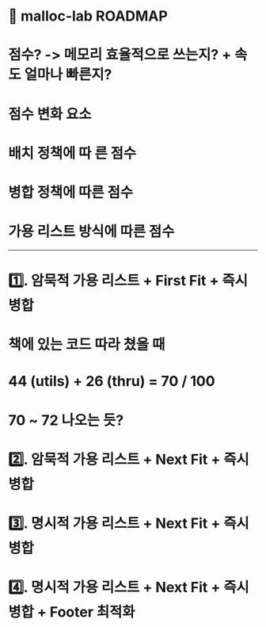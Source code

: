 # 📌 malloc-lab ROADMAP 

# 점수? -> 메모리 효율적으로 쓰는지? + 속도 얼마나 빠른지? 

# 점수 변화 요소
#   배치 정책에 따 른 점수
#   병합 정책에 따른 점수
#   가용 리스트 방식에 따른 점수

---

# 1️⃣. 암묵적 가용 리스트 + First Fit + 즉시 병합
#   책에 있는 코드 따라 쳤을 때
#   44 (utils) + 26 (thru) = 70 / 100 
#   70 ~ 72 나오는 듯?

 
# 2️⃣. 암묵적 가용 리스트 + Next Fit + 즉시 병합
# 


# 3️⃣. 명시적 가용 리스트 + Next Fit + 즉시 병합
#


# 4️⃣. 명시적 가용 리스트 + Next Fit + 즉시 병합 + Footer 최적화
